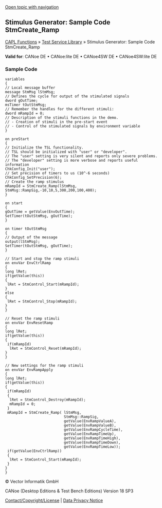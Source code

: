 [Open topic with navigation](../../../../CANoeDEFamily.htm#Topics/CAPLFunctions/Test/CAPLfunctionsTSLSampleCode.md)

## Stimulus Generator: Sample Code StmCreate_Ramp

[CAPL Functions](../CAPLfunctions.md) » [Test Service Library](CAPLfunctionsTSLStimulusOverview.md) » Stimulus Generator: Sample Code StmCreate_Ramp

**Valid for**: CANoe DE • CANoe:lite DE • CANoe4SW DE • CANoe4SW:lite DE

### Sample Code

```plaintext
variables
{
// Local message buffer
message StmMsg lStmMsg;
// Defines the cycle for output of the stimulated signals
dword gOutTime;
msTimer tOutStmMsg;
// Remember the handles for the different stimuli:
dword mRampId = 0;
// Description of the stimuli functions in the demo.
// - Creation of stimuli in the pre-start event
// - Control of the stimulated signals by environment variable
}
```

```plaintext
on preStart
{
// Initialize the TSL functionality.
// TSL should be initialized with "user" or "developer".
// The "user" setting is very silent and reports only severe problems.
// The "developer" setting is more verbose and reports useful information
ChkConfig_Init("user");
// Set precision of timers to us (10^-6 seconds)
ChkConfig_SetPrecision(6);
// Create the ramp stimulus
mRampId = StmCreate_Ramp(lStmMsg, StmMsg::RampSig,-10,10,5,300,200,100,400);
}
```

```plaintext
on start
{
gOutTime = getValue(EnvOutTime);
SetTimer(tOutStmMsg, gOutTime);
}
```

```plaintext
on timer tOutStmMsg
{
// Output of the message
output(lStmMsg);
SetTimer(tOutStmMsg, gOutTime);
}
```

```plaintext
// Start and stop the ramp stimuli
on envVar EnvCtrlRamp
{
long lRet;
if(getValue(this))
{
 lRet = StmControl_Start(mRampId);
}
else
{
 lRet = StmControl_Stop(mRampId);
}
}
```

```plaintext
// Reset the ramp stimuli
on envVar EnvResetRamp
{
long lRet;
if(getValue(this))
{
 if(mRampId)
  lRet = StmControl_Reset(mRampId);
}
}
```

```plaintext
// New settings for the ramp stimuli
on envVar EnvRampApply
{
long lRet;
if(getValue(this))
{
 if(mRampId)
 { 
  lRet = StmControl_Destroy(mRampId);
  mRampId = 0;
 }
 mRampId = StmCreate_Ramp( lStmMsg, 
                           StmMsg::RampSig,
                           getValue(EnvRampValueA),
                           getValue(EnvRampValueB),
                           getValue(EnvRampCycleTime),
                           getValue(EnvRampTimeUp),
                           getValue(EnvRampTimeHigh),
                           getValue(EnvRampTimeDown),
                           getValue(EnvRampTimeLow));
 if(getValue(EnvCtrlRamp))
 {
  lRet = StmControl_Start(mRampId);
 }
}
}
```

© Vector Informatik GmbH

CANoe (Desktop Editions & Test Bench Editions) Version 18 SP3

[Contact/Copyright/License](../../Shared/ContactCopyrightLicense.md) | [Data Privacy Notice](https://www.vector.com/int/en/company/get-info/privacy-policy/)